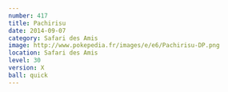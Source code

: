 ```yaml
---
number: 417
title: Pachirisu
date: 2014-09-07
category: Safari des Amis
image: http://www.pokepedia.fr/images/e/e6/Pachirisu-DP.png
location: Safari des Amis
level: 30
version: X
ball: quick
---
```


